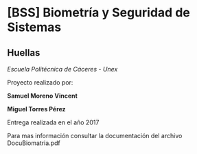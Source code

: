 # [BSS]  Biometría y Seguridad de Sistemas

## Huellas

*Escuela Politécnica de Cáceres - Unex*

Proyecto realizado por:

**Samuel Moreno Vincent**

**Miguel Torres Pérez**

Entrega realizada en el año 2017

Para mas información consultar la documentación del archivo DocuBiomatria.pdf
